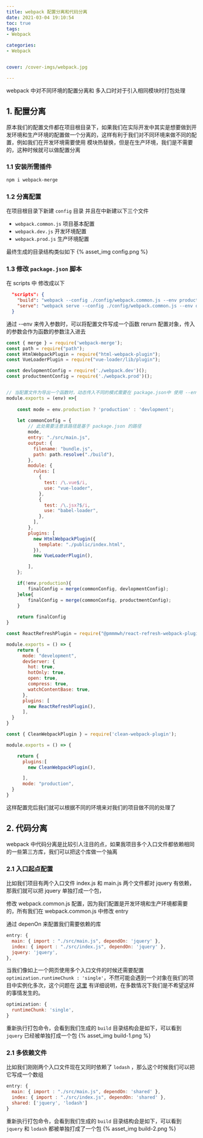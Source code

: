 ```yaml
---
title: webpack 配置分离和代码分离
date: 2021-03-04 19:10:54
toc: true
tags:
- Webpack

categories:
- Webpack


cover: /cover-imgs/webpack.jpg

---
```

webpack 中对不同环境的配置分离和 多入口时对于引入相同模块时打包处理

<!-- more -->

## 1. 配置分离
原本我们的配置文件都在项目根目录下，如果我们在实际开发中其实是想要做到开发环境和生产环境的配置做一个分离的，这样有利于我们对不同环境来做不同的配置，例如我们在开发环境需要使用 模块热替换，但是在生产环境，我们是不需要的，这种时候就可以做配置分离

### 1.1 安装所需插件
``` bash 
npm i webpack-merge
```

### 1.2 分离配置
在项目根目录下新建 `config` 目录 并且在中新建以下三个文件
  + `webpack.common.js` 项目基本配置
  + `webpack.dev.js`    开发环境配置
  + `webpack.prod.js`   生产环境配置

最终生成的目录结构类似如下
{% asset_img config.png %}

### 1.3 修改 `package.json` 脚本

在 scripts 中 修改成以下

``` json package.json
  "scripts": {
    "build": "webpack --config ./config/webpack.common.js --env production",
    "serve": "webpack serve --config ./config/webpack.common.js --env devlopment"
  }
```

通过 --env 来传入参数时，可以将配置文件写成一个函数 rerurn 配置对象，传入的参数会作为函数的参数注入进去
<br/>

``` js webpack.common.js
const { merge } = require('webpack-merge');
const path = require("path");
const HtmlWebpackPlugin = require("html-webpack-plugin");
const VueLoaderPlugin = require("vue-loader/lib/plugin");

const devlopmentConfig = require('./webpack.dev')();
const productmentConfig = require('./webpack.prod')();


// 当配置文件为导出一个函数时，动态传入不同的模式需要在 package.json中 使用 --env 来设置
module.exports = (env) =>{
       
    const mode = env.production ? 'production' : 'devlopment';
    
    let commonConfig = {
        // 此处需要注意该路径是基于 package.json 的路径
        mode,
        entry: "./src/main.js",
        output: {
          filename: "bundle.js",
          path: path.resolve("./build"),
        },
        module: {
          rules: [
            {
              test: /\.vue$/i,
              use: "vue-loader",
            },
            {
              test: /\.jsx?$/i,
              use: "babel-loader",
            },
          ],
        },
        plugins: [
          new HtmlWebpackPlugin({
            template: "./public/index.html",
          }),
          new VueLoaderPlugin(),

        ],
    };

    if(!env.production){
        finalConfig = merge(commonConfig, devlopmentConfig);
    }else{
        finalConfig = merge(commonConfig, productmentConfig);
    }
    
    return finalConfig
}
```

``` js webpack.dev.js
const ReactRefreshPlugin = require("@pmmmwh/react-refresh-webpack-plugin");

module.exports = () => {
    return {
      mode: "development",
      devServer: {
        hot: true,
        hotOnly: true,
        open: true,
        compress: true,
        watchContentBase: true,
      },
      plugins: [
        new ReactRefreshPlugin(),
      ],
  }
}
```

``` js webpack.prod.js
const { CleanWebpackPlugin } = require('clean-webpack-plugin');

module.exports = () => {

    return {
      plugins:[
        new CleanWebpackPlugin(),

      ],
      mode: "production",
  }
}
```

这样配置完后我们就可以根据不同的环境来对我们的项目做不同的处理了

## 2. 代码分离
webpack 中代码分离是比较引人注目的点，如果我项目多个入口文件都依赖相同的一些第三方库，我们可以把这个库做一个抽离

### 2.1 入口起点配置
比如我们项目有两个入口文件 index.js 和 main.js 两个文件都对 jquery 有依赖，那我们就可以把 jquery 单独打成一个包，
 
修改 webpack.common.js 配置，因为我们配置是开发环境和生产环境都需要的，所有我们在 webpack.common.js 中修改 entry 

通过 depenOn 来配置我们需要依赖的库

``` js webpack.common.js
entry: {
  main: { import : "./src/main.js", dependOn: 'jquery' },
  index: { import : "./src/index.js", dependOn: 'jquery' },
  jquery: 'jquery',
},
```
当我们像如上一个网页使用多个入口文件的时候还需要配置 `optimization.runtimeChunk : 'single'`，不然可能会遇到一个对象在我们的项目中实例化多次，这个问题在 [这里](https://bundlers.tooling.report/code-splitting/multi-entry/) 有详细说明，在多数情况下我们是不希望这样的事情发生的。

``` js webpack.common.js
optimization: {
  runtimeChunk: 'single',
}
```

重新执行打包命令，会看到我们生成的 `build` 目录结构会是如下，可以看到 `jquery` 已经被单独打成一个包
{% asset_img build-1.png %}

### 2.1 多依赖文件
比如我们刚刚两个入口文件现在又同时依赖了 `lodash` ，那么这个时候我们可以把它写成一个数组

``` js webpack.common.js
entry: {
  main: { import : "./src/main.js", dependOn: 'shared' },
  index: { import : "./src/index.js", dependOn: 'shared' },
  shared: ['jquery', 'lodash']
}
```
重新执行打包命令，会看到我们生成的 `build` 目录结构会是如下，可以看到 `jquery` 和 `lodash` 都被单独打成了一个包
{% asset_img build-2.png %}























